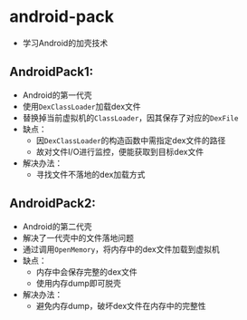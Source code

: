 # android-pack
  - 学习Android的加壳技术
## AndroidPack1: 
  - Android的第一代壳
  - 使用`DexClassLoader`加载dex文件
  - 替换掉当前虚拟机的`ClassLoader`，因其保存了对应的`DexFile`
  - 缺点：
    - 因`DexClassLoader`的构造函数中需指定dex文件的路径
    - 故对文件I/O进行监控，便能获取到目标dex文件
  - 解决办法：
    - 寻找文件不落地的dex加载方式

## AndroidPack2: 
  - Android的第二代壳
  - 解决了一代壳中的文件落地问题
  - 通过调用`OpenMemory`，将内存中的dex文件加载到虚拟机
  - 缺点：
    - 内存中会保存完整的dex文件
    - 使用内存dump即可脱壳
  - 解决办法：
    - 避免内存dump，破坏dex文件在内存中的完整性


